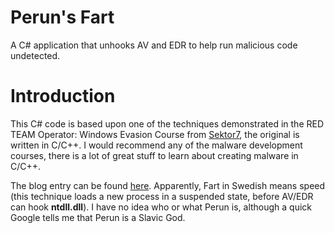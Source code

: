 # Perun's Fart
A C# application that unhooks AV and EDR to help run malicious code undetected.

# Introduction
This C# code is based upon one of the techniques demonstrated in the RED TEAM Operator: Windows Evasion Course from [Sektor7](https://institute.sektor7.net), the original is written in C/C++. I would recommend any of the malware development courses, there is a lot of great stuff to learn about creating malware in C/C++.

The blog entry can be found [here](https://blog.sektor7.net/#!res/2021/perunsfart.md). Apparently, Fart in Swedish means speed (this technique loads a new process in a suspended state, before AV/EDR can hook **ntdll.dll**). I have no idea who or what Perun is, although a quick Google tells me that Perun is a Slavic God.
